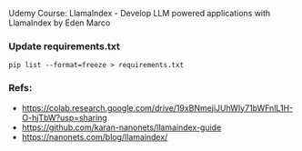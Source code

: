Udemy Course:
LlamaIndex - Develop LLM powered applications with LlamaIndex by Eden Marco

### Update requirements.txt

```
pip list --format=freeze > requirements.txt
```

### Refs:

- https://colab.research.google.com/drive/19xBNmejiJUhWIy71bWFnlL1H-O-hjTbW?usp=sharing
- https://github.com/karan-nanonets/llamaindex-guide
- https://nanonets.com/blog/llamaindex/
